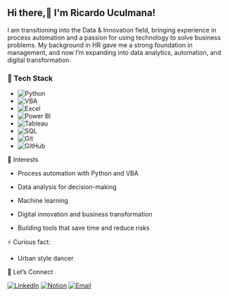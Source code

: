 ## Hi there,👋 I'm Ricardo Uculmana!

I am transitioning into the Data & Innovation field, bringing experience in process automation and a passion for using technology to solve business problems. My background in HR gave me a strong foundation in management, and now I’m expanding into data analytics, automation, and digital transformation.

### 🔧 Tech Stack

- ![Python](https://img.shields.io/badge/Python-3776AB?logo=python&logoColor=white)  
- ![VBA](https://img.shields.io/badge/VBA-217346?logo=microsoft-excel&logoColor=white)  
- ![Excel](https://img.shields.io/badge/Excel-217346?logo=microsoft-excel&logoColor=white)  
- ![Power BI](https://img.shields.io/badge/PowerBI-F2C811?logo=powerbi&logoColor=black)  
- ![Tableau](https://img.shields.io/badge/Tableau-E97627?logo=tableau&logoColor=white)  
- ![SQL](https://img.shields.io/badge/SQL-003B57?logo=database&logoColor=white)  
- ![Git](https://img.shields.io/badge/Git-F05032?logo=git&logoColor=white)  
- ![GitHub](https://img.shields.io/badge/GitHub-181717?logo=github&logoColor=white)


📌 Interests

- Process automation with Python and VBA

- Data analysis for decision-making

- Machine learning

- Digital innovation and business transformation

- Building tools that save time and reduce risks

⚡ Curious fact:
- Urban style dancer

🤝 Let’s Connect


[![LinkedIn](https://img.shields.io/badge/LinkedIn-blue?logo=linkedin&logoColor=white)]([https://www.linkedin.com/in/TU_USUARIO/](https://www.linkedin.com/in/ricardouculmanaquispe/)) [![Notion](https://img.shields.io/badge/Notion-000000?logo=notion&logoColor=white)]([https://TU_URL_DE_NOTION](https://www.notion.so/Portfolio-de-proyectos-222662e8c9dc80ae9b68d1d797ae0afc?p=222662e8c9dc81eb9c91facfa65f77c7&pm=c)) [![Email](https://img.shields.io/badge/Email-D14836?logo=gmail&logoColor=white)](mailto:rfuculmana@gmail.com)

<!--
**Merlin2098/Merlin2098** is a ✨ _special_ ✨ repository because its `README.md` (this file) appears on your GitHub profile.

Here are some ideas to get you started:

- 🔭 I’m currently working on ...
- 🌱 I’m currently learning ...
- 👯 I’m looking to collaborate on ...
- 🤔 I’m looking for help with ...
- 💬 Ask me about ...
- 📫 How to reach me: ...
- 😄 Pronouns: ...
- ⚡ Fun fact: ...
-->
